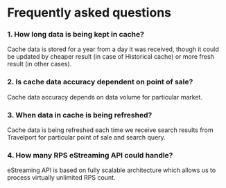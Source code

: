 # Frequently asked questions

### 1. How long data is being kept in cache?

Cache data is stored for a year from a day it was received, though it could be updated by cheaper result \(in case of Historical cache\) or more fresh result \(in other cases\).

### 2. Is cache data accuracy dependent on point of sale?

Cache data accuracy depends on data volume for particular market.

### 3. When data in cache is being refreshed?

Cache data is being refreshed each time we receive search results from Travelport for particular point of sale and search query.

### 4. How many RPS eStreaming API could handle?

eStreaming API is based on fully scalable architecture which allows us to process virtually unlimited RPS count.



